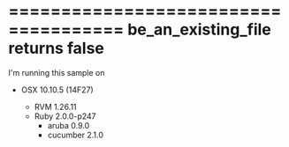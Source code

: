 =====================================
  be_an_existing_file returns false
=====================================


I'm running this sample on 

* OSX 10.10.5 (14F27)

  * RVM 1.26.11
  * Ruby 2.0.0-p247
    * aruba 0.9.0
    * cucumber 2.1.0